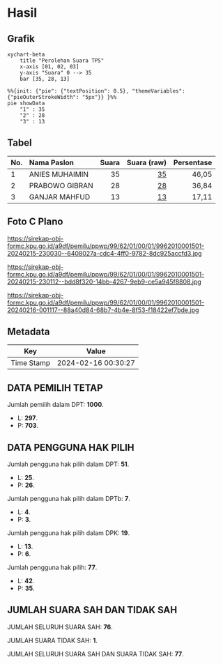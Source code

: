 # Hasil

## Grafik

```mermaid
xychart-beta
    title "Perolehan Suara TPS"
    x-axis [01, 02, 03]
    y-axis "Suara" 0 --> 35
    bar [35, 28, 13]
```

```mermaid
%%{init: {"pie": {"textPosition": 0.5}, "themeVariables": {"pieOuterStrokeWidth": "5px"}} }%%
pie showData
    "1" : 35
    "2" : 28
    "3" : 13
```

## Tabel

| No. | Nama Paslon    | Suara | Suara (raw) | Persentase |
|:--- |:-------------- | -----:| -----------:| ----------:|
| 1   | ANIES MUHAIMIN | 35    | [35][p-1]   | 46,05      |
| 2   | PRABOWO GIBRAN | 28    | [28][p-2]   | 36,84      |
| 3   | GANJAR MAHFUD  | 13    | [13][p-3]   | 17,11      |


[p-1]: https://github.com/gigit-pemilu/pemilu-2024-99-luar-negeri/blob/main/pilpres/hitung-suara/sub/99-luar-negeri/sub/62-kuala-lumpur-malaysia/sub/01-kuala-lumpur-malaysia/sub/0001-kuala-lumpur-malaysia/sub/501-tps-188/sub/paslon-1.txt
[p-2]: https://github.com/gigit-pemilu/pemilu-2024-99-luar-negeri/blob/main/pilpres/hitung-suara/sub/99-luar-negeri/sub/62-kuala-lumpur-malaysia/sub/01-kuala-lumpur-malaysia/sub/0001-kuala-lumpur-malaysia/sub/501-tps-188/sub/paslon-2.txt
[p-3]: https://github.com/gigit-pemilu/pemilu-2024-99-luar-negeri/blob/main/pilpres/hitung-suara/sub/99-luar-negeri/sub/62-kuala-lumpur-malaysia/sub/01-kuala-lumpur-malaysia/sub/0001-kuala-lumpur-malaysia/sub/501-tps-188/sub/paslon-3.txt

## Foto C Plano

https://sirekap-obj-formc.kpu.go.id/a9df/pemilu/ppwp/99/62/01/00/01/9962010001501-20240215-230030--6408027a-cdc4-4ff0-9782-8dc925accfd3.jpg

https://sirekap-obj-formc.kpu.go.id/a9df/pemilu/ppwp/99/62/01/00/01/9962010001501-20240215-230112--bdd8f320-14bb-4267-9eb9-ce5a945f8808.jpg

https://sirekap-obj-formc.kpu.go.id/a9df/pemilu/ppwp/99/62/01/00/01/9962010001501-20240216-001117--88a40d84-68b7-4b4e-8f53-f18422ef7bde.jpg


## Metadata

| Key        | Value               |
| ---------- | ------------------- |
| Time Stamp | 2024-02-16 00:30:27 |


## DATA PEMILIH TETAP

Jumlah pemilih dalam DPT: **1000**.
 * L: **297**.
 * P: **703**.

## DATA PENGGUNA HAK PILIH

Jumlah pengguna hak pilih dalam DPT: **51**.
 * L: **25**.
 * P: **26**.

Jumlah pengguna hak pilih dalam DPTb: **7**.
 * L: **4**.
 * P: **3**.

Jumlah pengguna hak pilih dalam DPK: **19**.
 * L: **13**.
 * P: **6**.

Jumlah pengguna hak pilih: **77**.
 * L: **42**.
 * P: **35**.

## JUMLAH SUARA SAH DAN TIDAK SAH

JUMLAH SELURUH SUARA SAH: **76**.

JUMLAH SUARA TIDAK SAH: **1**.

JUMLAH SELURUH SUARA SAH DAN SUARA TIDAK SAH: **77**.


